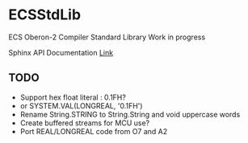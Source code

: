 # ECSStdLib
ECS Oberon-2 Compiler Standard Library Work in progress

Sphinx API Documentation [Link](https://tenko.github.io/ECSStdLib/)

## TODO

 * Support hex float literal : 0.1FH?
 * or SYSTEM.VAL(LONGREAL, '0.1FH')
 * Rename String.STRING to String.String and void uppercase words
 * Create buffered streams for MCU use?
 * Port REAL/LONGREAL code from O7 and A2